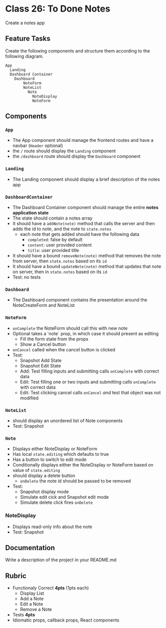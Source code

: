 Class 26: To Done Notes
===

Create a notes app
 
## Feature Tasks 

Create the following components and structure them according to the following diagram.  

``` 
App
  Landing
  Dashboard Container
    Dashboard
        NoteForm
        NoteList
          Note
            NoteDisplay
            NoteForm
```

## Components

### `App`

* The App component should manage the frontend routes and have a navbar (`Header` optional)
* the `/` route should display the `Landing` component
* the `/dashboard` route should display the `Dashboard` component

### `Landing`

* The Landing component should display a brief description of the notes app

### `DashboardContainer` 

* The Dashboard Container component should manage the entire **notes application state**
* The state should contain a notes array
* It should have a `addNote(note)` method that calls the server and then adds the id to note, and the note to `state.notes`
  * each note that gets added should have the following data
    * `completed`: false by default
    * `content`: user provided content
    * `title`: user provided title
* It should have a bound `removeNote(note)` method that removes the note from server, then `state.notes` based on its `id`
* It should have a bound `updateNote(note)` method that updates that note on server, then in `state.notes` based on its `id`
* Test: no tests

### `Dashboard`

* The Dashboard component contains the presentation around the NoteCreateForm and NoteList

### `NoteForm`

* `onComplete` the NoteForm should call this with new note
* Optional takes a 'note` prop, in which case it should present as editing
    * Fill the form state from the props
    * Show a Cancel button
* `onCancel` called when the cancel button is clicked
* Test:
    * Snapshot Add State
    * Snapshot Edit State
    * Add: Test filling inputs and submitting calls `onComplete` with correct data
    * Edit: Test filling one or two inputs and submitting calls `onComplete` with correct data
    * Edit: Test clicking cancel calls `onCancel` _and_ test that object was not modified

### `NoteList` 

* should display an unordered list of Note components
* Test: Snapshot

### `Note`

* Displays either NoteDisplay or NoteForm
* Has local `state.editing` which defaults to true
* Has a button to switch to edit mode
* Conditionally displays either the NoteDisplay or NoteForm based on value of `state.editing`
* should display a delete button
    * `onDelete` the note id should be passed to be removed
* Test:
    * Snapshot display mode
    * Simulate edit cick and Snapshot edit mode
    * Simulate delete click fires `onDelete`
  
### NoteDisplay

* Displays read-only info about the note
* Test: Snapshot

## Documentation

Write a description of the project in your README.md

## Rubric

* Functionaly Correct **4pts** (1pts each)
    * Display List 
    * Add a Note
    * Edit a Note
    * Remove a Note
* Tests **4pts**
* Idiomatic props, callback props, React components


